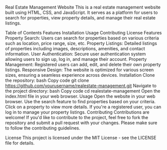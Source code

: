 Real Estate Management Website
This is a real estate management website built using HTML, CSS, and JavaScript. It serves as a platform for users to search for properties, view property details, and manage their real estate listings.

Table of Contents
Features
Installation
Usage
Contributing
License
Features
Property Search: Users can search for properties based on various criteria such as location, price range, size, etc.
Property Listings: Detailed listings of properties including images, descriptions, amenities, and contact information.
User Authentication: Secure user authentication system allowing users to sign up, log in, and manage their account.
Property Management: Registered users can add, edit, and delete their own property listings.
Responsive Design: The website is optimized for various screen sizes, ensuring a seamless experience across devices.
Installation
Clone the repository:
bash
Copy code
git clone https://github.com/yourusername/realestate-management.git
Navigate to the project directory:
bash
Copy code
cd realestate-management
Open the index.html file in your web browser.
Usage
Open the website in your web browser.
Use the search feature to find properties based on your criteria.
Click on a property to view more details.
If you're a registered user, you can log in to manage your property listings.
Contributing
Contributions are welcome! If you'd like to contribute to the project, feel free to fork the repository and submit a pull request with your changes. Please make sure to follow the contributing guidelines.

License
This project is licensed under the MIT License - see the LICENSE file for details.
